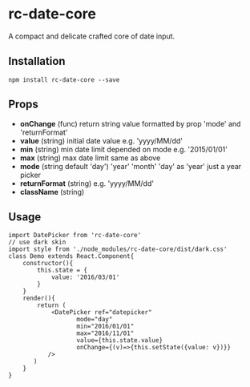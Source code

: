 # rc-date-core
A compact and delicate crafted core of date input.

## Installation
``` shell
npm install rc-date-core --save
```

## Props
- **onChange** (func) return string value formatted by prop 'mode' and 'returnFormat'
- **value** (string) initial date value e.g. 'yyyy/MM/dd'
- **min** (string) min date limit depended on mode e.g. '2015/01/01'
- **max** (string) max date limit same as above
- **mode** (string default 'day')  'year' 'month' 'day' as 'year' just a year picker
- **returnFormat** (string) e.g. 'yyyy/MM/dd' 
- **className** (string)

## Usage
```es6
import DatePicker from 'rc-date-core'
// use dark skin
import style from './node_modules/rc-date-core/dist/dark.css'
class Demo extends React.Component{
    constructor(){
        this.state = {
            value: '2016/03/01'
        }
    }
    render(){
        return (
            <DatePicker ref="datepicker"
                   mode="day"
                   min="2016/01/01"
                   max="2016/11/01"
                   value={this.state.value}
                   onChange={(v)=>{this.setState({value: v})}}
           />
       )
    }
}
```
